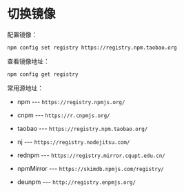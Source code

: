 # 切换镜像

配置镜像：

``` shell
npm config set registry https://registry.npm.taobao.org
```

查看镜像地址：

``` shell
npm config get registry
```

常用源地址：

+ npm --- `https://registry.npmjs.org/`

+ cnpm --- `https://r.cnpmjs.org/`

+ taobao --- `https://registry.npm.taobao.org/`

+ nj --- `https://registry.nodejitsu.com/`

+ rednpm --- `https://registry.mirror.cqupt.edu.cn/`

+ npmMirror --- `https://skimdb.npmjs.com/registry/`

+ deunpm --- `http://registry.enpmjs.org/`
